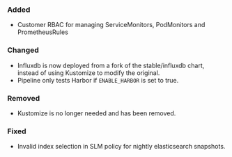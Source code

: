 
### Added

- Customer RBAC for managing ServiceMonitors, PodMonitors and PrometheusRules

### Changed

- Influxdb is now deployed from a fork of the stable/influxdb chart, instead of using Kustomize to modify the original.
- Pipeline only tests Harbor if `ENABLE_HARBOR` is set to true.

### Removed

- Kustomize is no longer needed and has been removed.

### Fixed

- Invalid index selection in SLM policy for nightly elasticsearch snapshots.
